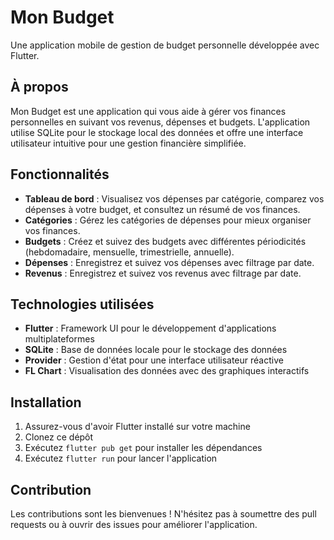 # Mon Budget

Une application mobile de gestion de budget personnelle développée avec Flutter.

## À propos

Mon Budget est une application qui vous aide à gérer vos finances personnelles en suivant vos revenus, dépenses et budgets. L'application utilise SQLite pour le stockage local des données et offre une interface utilisateur intuitive pour une gestion financière simplifiée.

## Fonctionnalités

- **Tableau de bord** : Visualisez vos dépenses par catégorie, comparez vos dépenses à votre budget, et consultez un résumé de vos finances.
- **Catégories** : Gérez les catégories de dépenses pour mieux organiser vos finances.
- **Budgets** : Créez et suivez des budgets avec différentes périodicités (hebdomadaire, mensuelle, trimestrielle, annuelle).
- **Dépenses** : Enregistrez et suivez vos dépenses avec filtrage par date.
- **Revenus** : Enregistrez et suivez vos revenus avec filtrage par date.

## Technologies utilisées

- **Flutter** : Framework UI pour le développement d'applications multiplateformes
- **SQLite** : Base de données locale pour le stockage des données
- **Provider** : Gestion d'état pour une interface utilisateur réactive
- **FL Chart** : Visualisation des données avec des graphiques interactifs

## Installation

1. Assurez-vous d'avoir Flutter installé sur votre machine
2. Clonez ce dépôt
3. Exécutez `flutter pub get` pour installer les dépendances
4. Exécutez `flutter run` pour lancer l'application

## Contribution

Les contributions sont les bienvenues ! N'hésitez pas à soumettre des pull requests ou à ouvrir des issues pour améliorer l'application.
